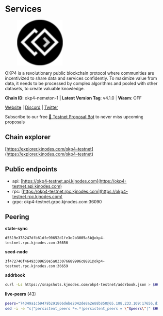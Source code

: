 # Services

<figure><img src="https://raw.githubusercontent.com/kj89/cosmos-images/main/logos/okp4.png" width="150" alt=""><figcaption></figcaption></figure>

OKP4 is a revolutionary public blockchain protocol where communities are incentivized to  share data and services confidently. To maximize value from data, it needs to be processed  by complex algorithms and pooled with other datasets, to create valuable knowledge.

**Chain ID**: okp4-nemeton-1 | **Latest Version Tag**: v4.1.0 | **Wasm**: OFF

[Website](https://okp4.network) | [Discord](https://discord.gg/okp4) | [Twitter](https://twitter.com/OKP4_Protocol)



Subscribe to our free [🤖 Testnet Proposal Bot](https://t.me/kjnodes_testnet_proposal_bot) to never miss upcoming proposals


## Chain explorer
[https://explorer.kjnodes.com/okp4-testnet](https://explorer.kjnodes.com/okp4-testnet)

## Public endpoints

* api: [https://okp4-testnet.api.kjnodes.com](https://okp4-testnet.api.kjnodes.com)
* rpc: [https://okp4-testnet.rpc.kjnodes.com](https://okp4-testnet.rpc.kjnodes.com)
* grpc: okp4-testnet.grpc.kjnodes.com:36090

## Peering

**state-sync**

```text
d5519e378247dfb61dfe90652d1fe3e2b3005a5b@okp4-testnet.rpc.kjnodes.com:36656
```

**seed-node**

```text
3f472746f46493309650e5a033076689996c8881@okp4-testnet.rpc.kjnodes.com:36659
```

**addrbook**
```bash
curl -Ls https://snapshots.kjnodes.com/okp4-testnet/addrbook.json > $HOME/.okp4d/config/addrbook.json
```

**live-peers** (43)
```bash
peers="74349a1cb9479b291866debe2042de8a2e88b850@65.108.233.109:17656,d1c1b729eff9afe7dfd371f190df6282c82ccfad@65.109.89.5:31656,d5519e378247dfb61dfe90652d1fe3e2b3005a5b@65.109.68.190:36656,7dfc61d3ac9f6da7fa9f4893bc0ffa17ef8006e6@185.111.159.139:36656,1f4fa23210cc1d086a928a3c6de7c24f6c8f17ba@202.61.226.120:16656,ead118d7cbe51cbabf5a77b69db7255512f41023@88.208.34.134:60656,d132ad0c5b2afd0eab2d87351eeda46dc9d69312@46.228.205.200:26656,99f6675049e22a0216af0e2447e7a4c5021874cd@142.132.132.200:28656,42fbb917fca6787bc3ab774865f4bb1ef950f114@65.108.226.26:30656,874373b78d2cd50e716aa464bf407581d9305655@94.250.201.130:27656,b0b56d944cf1cc569a1e77e0923e075bad94d755@141.95.145.41:28656,5c2a752c9b1952dbed075c56c600c3a79b58c395@95.214.55.232:26996,8cdeb85dada114c959c36bb59ce258c65ae3a09c@88.198.242.163:36656,854cc8b83a48ba4394c1940b57d0f42ec013e033@38.242.251.204:26656,da8e2423cb90fba519e685aa47669eb861ea18c4@65.108.249.79:36656,77d02d2c2cf0f765a19400644aea092c1cd96e43@5.9.147.185:23656,b5484e85a8802e0489234904d2b3a2d3c0c16e71@135.181.116.246:26106,82bb185819e5cf2bb6a9896447672efca27f28cb@65.109.15.202:26656,6a66a38bdd5895ec6f1ce18b3430860a30e18e02@142.132.149.118:26656,8a7605d8ae4338de5b7a0d5c70244ce05e377630@85.10.200.221:26656,d1a0ff9bd7ea1ebd06bc7158f3523f5e557328be@163.172.135.127:26656,307fb25cd6998d0d5bd1d947571f6043c6bb4069@65.109.31.114:2280,a4a96019d2fbc1b5df07940cd971585311166acd@65.108.206.118:61356,23e895e7d650f43e1f53522165607b71685f8cfa@65.108.75.107:26656,be9841ace1d71a4c7681918ee39f5e00d8e96a82@213.239.216.252:36656,d4305fcb7b20dc96481a6ae6ae84f281f3413a4e@65.109.37.58:13656,0448864ede56d3c96d7d3bb8ea9f546b70cc722e@51.159.149.68:26656,8bccab4596e8bc162763bad6597d43523e6c32f8@104.194.8.68:26656,9d1482bc31fb4578a5c7f7f65c4e0aaf2dfc2336@213.239.215.77:36656,ba469aac96159dbb49844406423180618d267007@65.108.120.21:26113,15fdc722cd49ef7676205b6ad3120a84728d948c@65.108.225.158:17656,8527f34bd6e542304809386896997d12d80e5e0e@65.108.237.232:29656,eef77b5ae1c37f3e5809ff928c329dde906be388@65.108.133.73:21656,1e48c09a0f78070e90ed49b2e3d59f8fdc188e74@162.55.234.70:55156,2f6d5a319ebee0201dff4a0e3b7526d0863a4d32@65.109.85.225:6070,1e60bfdeef8b1a720bb15286b3774a57b814eefc@176.103.222.44:26656,44c4ad482cf8f1d9e7e18968da78bd0349fe853e@5.78.54.193:26656,fe8bd9375c43a7cc6ef27e62d56af341a62e67c9@95.217.202.49:30656,540e0e9b33b2d87315fdf7089404671581d36e94@95.217.203.43:26656,8633177b18f9031b84beb690293d20dce1d0c20e@121.78.247.252:35656,c6abcdff7b29159bf5be14f43c8e877648136468@51.159.2.19:23098,8028015d1c6828a0b734f3b108f0853b0e19305e@157.90.176.184:26656,2f9e54645aca860f703e3f756fa7c472b829a9a9@195.201.222.82:26009"
sed -i -e "s|^persistent_peers *=.*|persistent_peers = \"$peers\"|" $HOME/.okp4d/config/config.toml
```
